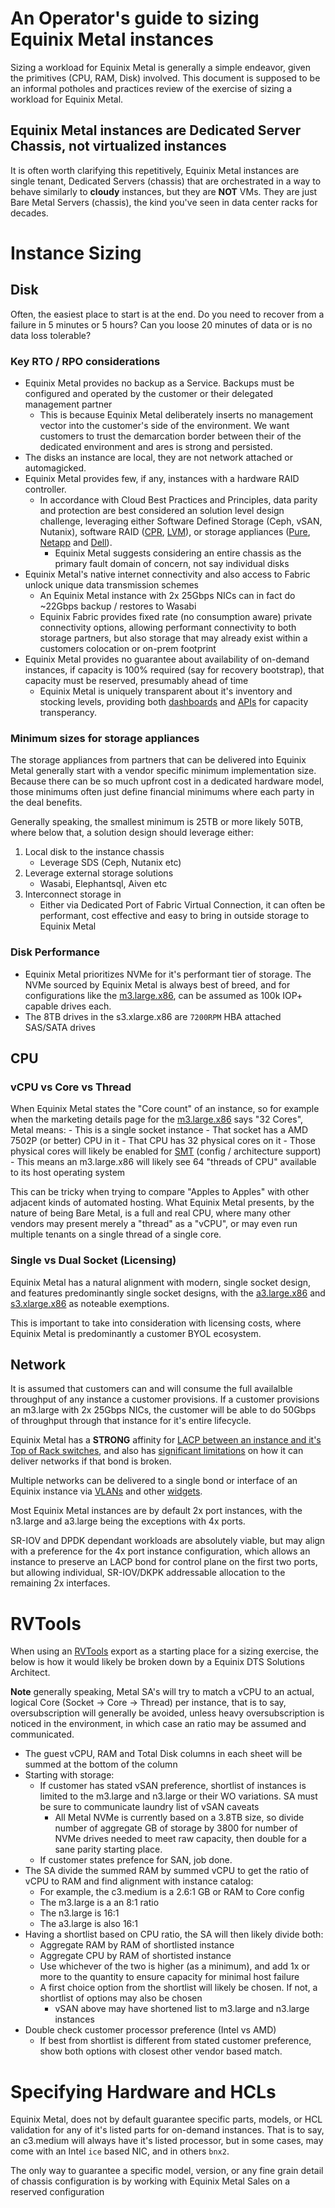 # An Operator's guide to sizing Equinix Metal instances

Sizing a workload for Equinix Metal is generally a simple endeavor, given the primitives (CPU, RAM, Disk) involved. This document is supposed to be an informal potholes and practices review of the exercise of sizing a workload for Equinix Metal.

## Equinix Metal instances are Dedicated Server Chassis, not virtualized instances

It is often worth clarifying this repetitively, Equinix Metal instances are single tenant, Dedicated Servers (chassis) that are orchestrated in a way to behave similarly to **cloudy** instances, but they are **NOT** VMs. They are just Bare Metal Servers (chassis), the kind you've seen in data center racks for decades.

# Instance Sizing

## Disk

Often, the easiest place to start is at the end. Do you need to recover from a failure in 5 minutes or 5 hours? Can you loose 20 minutes of data or is no data loss tolerable?

### Key RTO / RPO considerations

- Equinix Metal provides no backup as a Service. Backups must be configured and operated by the customer or their delegated management partner
	- This is because Equinix Metal deliberately inserts no management vector into the customer's side of the environment. We want customers to trust the demarcation border between their of the dedicated environment and ares is strong and persisted.
- The disks an instance are local, they are not network attached or automagicked.
- Equinix Metal provides few, if any, instances with a hardware RAID controller.
	- In accordance with Cloud Best Practices and Principles, data parity and protection are best considered an solution level design challenge, leveraging either Software Defined Storage (Ceph, vSAN, Nutanix), software RAID ([CPR](https://deploy.equinix.com/developers/docs/metal/storage/custom-partitioning-raid/), [LVM](https://github.com/dlotterman/metal_code_snippets/blob/main/documentation_stage/s3_tiered_storage.md)), or storage appliances ([Pure](https://deploy.equinix.com/solutions/equinix-operated/pure-storage/), [Netapp](https://deploy.equinix.com/solutions/equinix-operated/netapp-storage/) and [Dell](https://deploy.equinix.com/developers/docs/metal/storage/dell-powerstore/)).
		- Equinix Metal suggests considering an entire chassis as the primary fault domain of concern, not say individual disks
- Equinix Metal's native internet connectivity and also access to Fabric unlock unique data transmission schemes
   - An Equinix Metal instance with 2x 25Gbps NICs can in fact do ~22Gbps backup / restores to Wasabi
   - Equinix Fabric provides fixed rate (no consumption aware) private connectivity options, allowing performant connectivity to both storage partners, but also storage that may already exist within a customers colocation or on-prem footprint
- Equinix Metal provides no guarantee about availability of on-demand instances, if capacity is 100% required (say for recovery bootstrap), that capacity must be reserved, presumably ahead of time
	- Equinix Metal is uniquely transparent about it's inventory and stocking levels, providing both [dashboards](https://deploy.equinix.com/developers/capacity-dashboard/) and [APIs](https://deploy.equinix.com/developers/api/metal#tag/Capacity/operation/findOrganizationCapacityPerFacility) for capacity transperancy.

### Minimum sizes for storage appliances

The storage appliances from partners that can be delivered into Equinix Metal generally start with a vendor specific minimum implementation size. Because there can be so much upfront cost in a dedicated hardware model, those minimums often just define financial minimums where each party in the deal benefits.

Generally speaking, the smallest minimum is 25TB or more likely 50TB, where below that, a solution design should leverage either:

1. Local disk to the instance chassis
	- Leverage SDS (Ceph, Nutanix etc)
2. Leverage external storage solutions
	- Wasabi, Elephantsql, Aiven etc
3. Interconnect storage in
	- Either via Dedicated Port of Fabric Virtual Connection, it can often be performant, cost effective and easy to bring in outside storage to Equinix Metal

### Disk Performance
- Equinix Metal prioritizes NVMe for it's performant tier of storage. The NVMe sourced by Equinix Metal is always best of breed, and for configurations like the [m3.large.x86](https://deploy.equinix.com/product/servers/m3-large/), can be assumed as 100k IOP+ capable drives each.
- The 8TB drives in the s3.xlarge.x86 are `7200RPM` HBA attached SAS/SATA drives

## CPU
### vCPU vs Core vs Thread

When Equinix Metal states the "Core count" of an instance, so for example when the marketing details page for the [m3.large.x86](https://deploy.equinix.com/product/servers/m3-large/) says "32 Cores", Metal means:
	- This is a single socket instance
	- That socket has a AMD 7502P (or better) CPU in it
	- That CPU has 32 physical cores on it
	- Those physical cores will likely be enabled for [SMT](https://en.wikipedia.org/wiki/Simultaneous_multithreading) (config / architecture support)
		- This means an m3.large.x86 will likely see 64 "threads of CPU" available to its host operating system

This can be tricky when trying to compare "Apples to Apples" with other adjacent kinds of automated hosting. What Equinix Metal presents, by the nature of being Bare Metal, is a full and real CPU, where many other vendors may present merely a "thread" as a "vCPU", or may even run multiple tenants on a single thread of a single core.

### Single vs Dual Socket (Licensing)

Equinix Metal has a natural alignment with modern, single socket design, and features predominantly single socket designs, with the [a3.large.x86](https://deploy.equinix.com/product/servers/a3-large/) and [s3.xlarge.x86](https://deploy.equinix.com/product/servers/s3-xlarge/) as noteable exemptions.

This is important to take into consideration with licensing costs, where Equinix Metal is predominantly a customer BYOL ecosystem.

## Network

It is assumed that customers can and will consume the full availalble throughput of any instance a customer provisions. If a customer provisions an m3.large with 2x 25Gbps NICs, the customer will be able to do 50Gbps of throughput through that instance for it's entire lifecycle.

Equinix Metal has a **STRONG** affinity for [LACP between an instance and it's Top of Rack switches](https://deploy.equinix.com/developers/docs/metal/networking/server-level-networking/#your-servers-lacp-bonding), and also has [significant limitations](https://deploy.equinix.com/developers/docs/metal/layer2-networking/layer2-unbonded-mode/) on how it can deliver networks if that bond is broken.

Multiple networks can be delivered to a single bond or interface of an Equinix instance via [VLANs](https://deploy.equinix.com/developers/docs/metal/layer2-networking/vlans/) and other [widgets](https://deploy.equinix.com/developers/docs/metal/bgp/bgp-on-equinix-metal/).

Most Equinix Metal instances are by default 2x port instances, with the n3.large and a3.large being the exceptions with 4x ports.

SR-IOV and DPDK dependant workloads are absolutely viable, but may align with a preference for the 4x port instance configuration, which allows an instance to preserve an LACP bond for control plane on the first two ports, but allowing individual, SR-IOV/DKPK addressable allocation to the remaining 2x interfaces.

# RVTools

When using an [RVTools](https://www.rvtools.net/about.html) export as a starting place for a sizing exercise, the below is how it would likely be broken down by a Equinix DTS Solutions Architect.

**Note** generally speaking, Metal SA's will try to match a vCPU to an actual, logical Core (Socket -> Core -> Thread) per instance, that is to say, oversubscription will generally be avoided, unless heavy oversubscription is noticed in the environment, in which case an ratio may be assumed and communicated.

- The guest vCPU, RAM and Total Disk columns in each sheet will be summed at the bottom of the column
- Starting with storage:
	- If customer has stated vSAN preference, shortlist of instances is limited to the m3.large and n3.large or their WO variations. SA must be sure to communicate laundry list of vSAN caveats
		- All Metal NVMe is currently based on a 3.8TB size, so divide number of aggregate GB of storage by 3800 for number of NVMe drives needed to meet raw capacity, then double for a sane parity starting place.
	- If customer states prefence for SAN, job done.
- The SA divide the summed RAM by summed vCPU to get the ratio of vCPU to RAM and find alignment with instance catalog:
	- For example, the c3.medium is a 2.6:1 GB or RAM to Core config
	- The m3.large is a an 8:1 ratio
	- The n3.large is 16:1
	- The a3.large is also 16:1
- Having a shortlist based on CPU ratio, the SA will then likely divide both:
	- Aggregate RAM by RAM of shortlisted instance
	- Aggregate CPU by RAM of shortisted instance
	- Use whichever of the two is higher (as a minimum), and add 1x or more to the quantity to ensure capacity for minimal host failure
	- A first choice option from the shortlist will likely be chosen. If not, a shortlist of options may also be chosen
		- vSAN above may have shortened list to m3.large and n3.large instances
- Double check customer processor preference (Intel vs AMD)
	- If best from shortlist is different from stated customer preference, show both options with closest other vendor based match.

# Specifying Hardware and HCLs

Equinix Metal, does not by default guarantee specific parts, models, or HCL validation for any of it's listed parts for on-demand instances. That is to say, an c3.medium will always have it's listed processor, but in some cases, may come with an Intel `ice` based NIC, and in others `bnx2`.

The only way to guarantee a specific model, version, or any fine grain detail of chassis configuration is by working with Equinix Metal Sales on a reserved configuration
